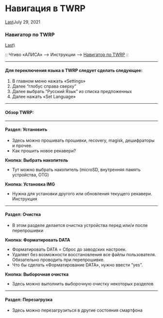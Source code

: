 # Навигация в TWRP

[Last](https://t.me/i1Last)July 29, 2021

### Навигатор по TWRP 

[Last](https://t.me/i1Last)\


:: Чтиво «АЛИСА» --> Инструкции --> [Навигатор по TWRP](broken-reference) ::

***

#### Для переключения языка в TWRP следует сделать следующее: <a href="#dlya-pereklyucheniya-yazyka-v-twrp-sleduet-sdelat-sleduyushee" id="dlya-pereklyucheniya-yazyka-v-twrp-sleduet-sdelat-sleduyushee"></a>

1. В главном меню нажать «Settings»
2. Далее “глобус справа сверху”
3. Далее выбрать “Русский Язык” из списка предложенных
4. Далее нажать «Set Language»



***

#### Обзор TWRP: <a href="#obzor-twrp" id="obzor-twrp"></a>



***

#### Раздел: Установить <a href="#razdel-ustanovit" id="razdel-ustanovit"></a>

* Здесь можно прошивать прошивки, recovery, magisk, дешифраторы и прочее.
* Как прошить новое рекавери?



**Кнопка: Выбрать накопитель**

* Тут можно выбрать накопитель (microSD, внутренняя память устройства, OTG)



**Кнопка: Установка IMG**

* Нужна для установки другого или обновления текущего рекавери. Инструкция

***

#### Раздел: Очистка <a href="#razdel-ochistka" id="razdel-ochistka"></a>

* В этом разделе делается очистка устройства перед или/и после перепрошивки



**Кнопка: Форматировать DATA**

* Форматировать DATA = Сброс до заводских настроек.
* Удаляет без возможности восстановления все файлы пользователя. Обязательно проводить при перепрошивке.
* Что бы сделать «Форматирование DATA», нужно ввести “yes”.

**Кнопка: Выборочная очистка**

* Здесь можно выполнить выборочную очистку некоторых разделов

***

#### Раздел: Перезагрузка <a href="#razdel-perezagruzka" id="razdel-perezagruzka"></a>

* Здесь можно перезагрузиться в другие состояния смартфона

